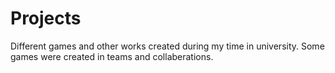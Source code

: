 # Projects
Different games and other works created during my time in university.
Some games were created in teams and collaberations.
